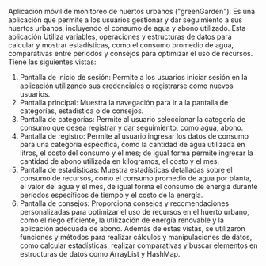 Aplicación móvil de monitoreo de huertos urbanos ("greenGarden"): 
Es una aplicación que permite a los usuarios gestionar y dar seguimiento a sus huertos urbanos, incluyendo el consumo de agua y abono utilizado. 
Esta aplicación Utiliza variables, operaciones y estructuras de datos para calcular y mostrar estadísticas, como el consumo promedio de agua, comparativas entre períodos y consejos para optimizar el uso de recursos.
Tiene las siguientes vistas: 
1.	Pantalla de inicio de sesión: Permite a los usuarios iniciar sesión en la aplicación utilizando sus credenciales o registrarse como nuevos usuarios.
2.	Pantalla principal: Muestra la navegación para ir a la pantalla de categorías, estadística o de consejos.
3.	Pantalla de categorías: Permite al usuario seleccionar la categoría de consumo que desea registrar y dar seguimiento, como agua, abono.
4.	Pantalla de registro: Permite al usuario ingresar los datos de consumo para una categoría específica, como la cantidad de agua utilizada en litros, el costo del consumo y el mes; de igual forma permite ingresar la cantidad de abono utilizada en kilogramos, el costo y el mes.
5.	Pantalla de estadísticas: Muestra estadísticas detalladas sobre el consumo de recursos, como el consumo promedio de agua por planta, el valor del agua y el mes, de igual forma el consumo de energía durante períodos específicos de tiempo y el costo de la energía.
6.	Pantalla de consejos: Proporciona consejos y recomendaciones personalizadas para optimizar el uso de recursos en el huerto urbano, como el riego eficiente, la utilización de energía renovable y la aplicación adecuada de abono.
Además de estas vistas, se utilizaron funciones y métodos para realizar cálculos y manipulaciones de datos, como calcular estadísticas, realizar comparativas y buscar elementos en estructuras de datos como ArrayList y HashMap. 
